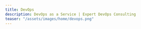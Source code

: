 ```yaml
---
title: DevOps
description: DevOps as a Service | Expert DevOps Consulting
teaser: "/assets/images/home/devops.png"
---
```

